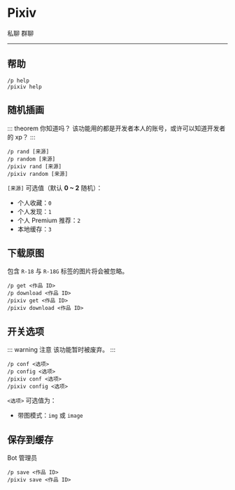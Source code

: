 # Pixiv
<span class="span-friend">私聊</span>
<span class="span-group">群聊</span>

---

## 帮助
```
/p help
/pixiv help
```

## 随机插画
::: theorem 你知道吗？
该功能用的都是开发者本人的账号，或许可以知道开发者的 xp？
:::
```
/p rand [来源]
/p random [来源]
/pixiv rand [来源]
/pixiv random [来源]
```
`[来源]` 可选值（默认 **0 ~ 2** 随机）：
- 个人收藏：`0`
- 个人发现：`1`
- 个人 Premium 推荐：`2`
- 本地缓存：`3`

## 下载原图
包含 `R-18` 与 `R-18G` 标签的图片将会被忽略。
```
/p get <作品 ID>
/p download <作品 ID>
/pixiv get <作品 ID>
/pixiv download <作品 ID>
```

## 开关选项
::: warning 注意
该功能暂时被废弃。
:::
```
/p conf <选项>
/p config <选项>
/pixiv conf <选项>
/pixiv config <选项>
```
`<选项>` 可选值为：
- 带图模式：`img` 或 `image`

## 保存到缓存
<span class="span-admin">Bot 管理员</span>
```
/p save <作品 ID>
/pixiv save <作品 ID>
```